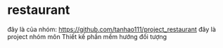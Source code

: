 # restaurant

đây là của nhóm: https://github.com/tanhao111/project_restaurant 
đây là project nhóm môn Thiết kế phần mềm hướng đối tượng
